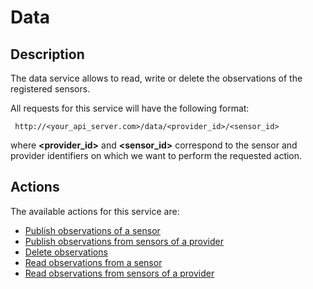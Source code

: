 Data
====

## Description

The data service allows to read, write or delete the observations of the registered sensors.

All requests for this service will have the following format:

```
 http://<your_api_server.com>/data/<provider_id>/<sensor_id>
```

where **<provider_id>** and **<sensor_id>** correspond to the sensor and provider identifiers on which we want to perform the requested action.

## Actions

The available actions for this service are:

* [Publish observations of a sensor](./publish_sensor_data.html)
* [Publish observations from sensors of a provider](./publish_provider_sensor_data.html)
* [Delete observations](./delete_sensor_data.html)
* [Read observations from a sensor](./retrieve_sensor_data.html)
* [Read observations from sensors of a provider](./retrieve_provider_sensor_data.html)

